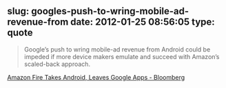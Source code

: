 slug: googles-push-to-wring-mobile-ad-revenue-from
date: 2012-01-25 08:56:05
type: quote
---

> Google’s push to wring mobile-ad revenue from Android could be impeded if more device makers emulate and succeed with Amazon’s scaled-back approach.

[Amazon Fire Takes Android, Leaves Google Apps - Bloomberg](http://www.bloomberg.com/news/2012-01-24/amazon-fire-takes-android-while-leaving-google-apps-behind-tech.html)
